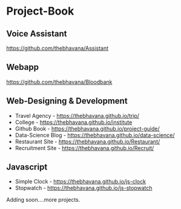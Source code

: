 # Project-Book

## Voice Assistant
https://github.com/thebhavana/Assistant

## Webapp
https://github.com/thebhavana/Bloodbank

## Web-Designing & Development

* Travel Agency - https://thebhavana.github.io/trip/
* College - https://thebhavana.github.io/institute
* Github Book - https://thebhavana.github.io/project-guide/ 
* Data-Science Blog - https://thebhavana.github.io/data-science/
* Restaurant Site - https://thebhavana.github.io/Restaurant/
* Recruitment Site - https://thebhavana.github.io/Recruit/


## Javascript

* Simple Clock - https://thebhavana.github.io/js-clock
* Stopwatch - https://thebhavana.github.io/js-stopwatch

Adding soon....more projects.
